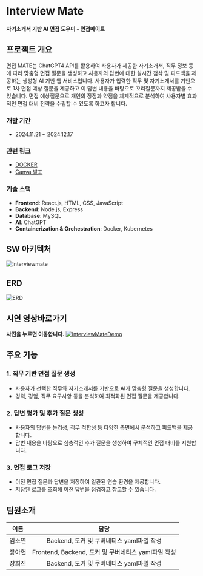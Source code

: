 # **Interview Mate**
**자기소개서 기반 AI 면접 도우미 - 면접메이트**

## 프로젝트 개요
 면접 MATE는 ChatGPT4 API를 활용하여 사용자가 제공한 자기소개서, 직무 정보 등에 따라 맞춤형 면접 질문을 생성하고 사용자의 답변에 대한 실시간 첨삭 및 피드백을 제공하는 생성형 AI 기반 웹 서비스입니다.
 사용자가 입력한 직무 및 자기소개서를 기반으로 1차 면접 예상 질문을 제공하고 이 답변 내용을 바탕으로 꼬리질문까지 제공받을 수 있습니다.
 면접 예상질문으로 개인의 장점과 약점을 체계적으로 분석하여 사용자별 효과적인 면접 대비 전략을 수립할 수 있도록 하고자 합니다.

### 개발 기간
- 2024.11.21 ~ 2024.12.17

### 관련 링크
- [DOCKER](https://hub.docker.com/u/interviewmate1)
- [Canva 발표](https://www.canva.com/design/DAGZhKE4e38/j056DkGgbzqXw5zckbEosQ/view?utm_content=DAGZhKE4e38&utm_campaign=designshare&utm_medium=link2&utm_source=uniquelinks&utlId=he8d6b216c1)

### 기술 스택
- **Frontend**: React.js, HTML, CSS, JavaScript
- **Backend**: Node.js, Express
- **Database**: MySQL
- **AI**: ChatGPT
- **Containerization & Orchestration**: Docker, Kubernetes

## SW 아키텍처
![interviewmate](https://github.com/user-attachments/assets/3a4f997d-7afb-4f99-90a7-d26be7682b83)

## ERD
![ERD](https://github.com/user-attachments/assets/8cddd746-203c-424c-aa2c-b06402015ea5)

## 시연 영상바로가기
**사진을 누르면 이동합니다.**
[![InterviewMateDemo](https://github.com/user-attachments/assets/2dad03bb-6e47-4e5f-8391-5b5abf87ee0c)](https://drive.google.com/file/d/1ThoCayb-lYAzA3q9bWbTHnmy-SoBefB9/view?usp=sharing)

## 주요 기능
### 1. 직무 기반 면접 질문 생성
- 사용자가 선택한 직무와 자기소개서를 기반으로 AI가 맞춤형 질문을 생성합니다.
- 경력, 경험, 직무 요구사항 등을 분석하여 최적화된 면접 질문을 제공합니다.

### 2. 답변 평가 및 추가 질문 생성
- 사용자의 답변을 논리성, 직무 적합성 등 다양한 측면에서 분석하고 피드백을 제공합니다.
- 답변 내용을 바탕으로 심층적인 추가 질문을 생성하여 구체적인 면접 대비를 지원합니다.

### 3. 면접 로그 저장
- 이전 면접 질문과 답변을 저장하여 일관된 연습 환경을 제공합니다.
- 저장된 로그를 조회해 이전 답변을 점검하고 참고할 수 있습니다.

## 팀원소개
| 이름   | 담당  | 
| :--: | :--: |
| 임소연 | Backend, 도커 및 쿠버네티스 yaml파일 작성 | 
| 장아현 | Frontend, Backend, 도커 및 쿠버네티스 yaml파일 작성| 
| 장희진 | Backend, 도커 및 쿠버네티스 yaml파일 작성 |
